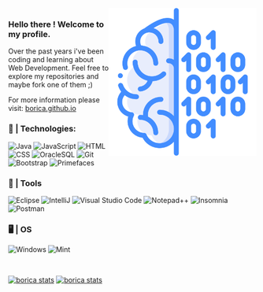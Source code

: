 <img src="assets/brainn.png" max-width="300px" width="300px" align="right" alt="Computer">

### Hello there ! Welcome to my profile.

Over the past years i've been coding and learning about Web Development. Feel free to explore my repositories and maybe fork one of them ;)

For more information please visit: [borica.github.io](https://borica.github.io)

### 🤖 | Technologies:

  ![Java](https://img.shields.io/badge/Java-316192?style=for-the-badge&logo=java&logoColor=white)
  ![JavaScript](https://img.shields.io/badge/JavaScript-316192?style=for-the-badge&logo=JavaScript&logoColor=white)
  ![HTML](https://img.shields.io/badge/HTML-316192?style=for-the-badge&logo=HTML5&logoColor=white)
  ![CSS](https://img.shields.io/badge/CSS-316192?style=for-the-badge&logo=CSS3&logoColor=white)
  ![OracleSQL](https://img.shields.io/badge/OracleSQL-316192?style=for-the-badge&logo=Oracle&logoColor=white)
  ![Git](https://img.shields.io/badge/-Git-316192?style=for-the-badge&logo=git&logoColor=white)
  ![Bootstrap](https://img.shields.io/badge/Bootstrap-316192?style=for-the-badge&logo=Bootstrap&logoColor=white)
  ![Primefaces](https://img.shields.io/badge/Primefaces-316192?style=for-the-badge&logo=Primefaces&logoColor=white)
  

### 🔧 | Tools

  ![Eclipse](https://img.shields.io/badge/Eclipse-430098?style=for-the-badge&logo=eclipse&logoColor=white)
  ![IntelliJ](https://img.shields.io/badge/IntelliJ-430098?style=for-the-badge&logo=intellij-idea&logoColor=white)
  ![Visual Studio Code](https://img.shields.io/badge/VSCode-430098?style=for-the-badge&logo=visual-studio-code&logoColor=white)
  ![Notepad++](https://img.shields.io/badge/Notepad-430098?style=for-the-badge&logo=Notepad++&logoColor=white)
  ![Insomnia](https://img.shields.io/badge/Insomnia-430098?style=for-the-badge&logo=insomnia&logoColor=white)
  ![Postman](https://img.shields.io/badge/Postman-430098?style=for-the-badge&logo=postman&logoColor=white)

### 🖥️ | OS
  ![Windows](https://img.shields.io/badge/Windows-00FFFF?style=for-the-badge&logo=Windows&logoColor=black)
  ![Mint](https://img.shields.io/badge/Mint-00FFFF?style=for-the-badge&logo=Linux-Mint&logoColor=black)
  
<br/>

[![borica stats](https://github-readme-stats.vercel.app/api?username=borica&theme=tokyonight)](https://github.com/borica/)
[![borica stats](https://github-readme-stats.vercel.app/api/top-langs/?username=borica&hide=html&layout=compact&theme=tokyonight)](https://github.com/borica/)
